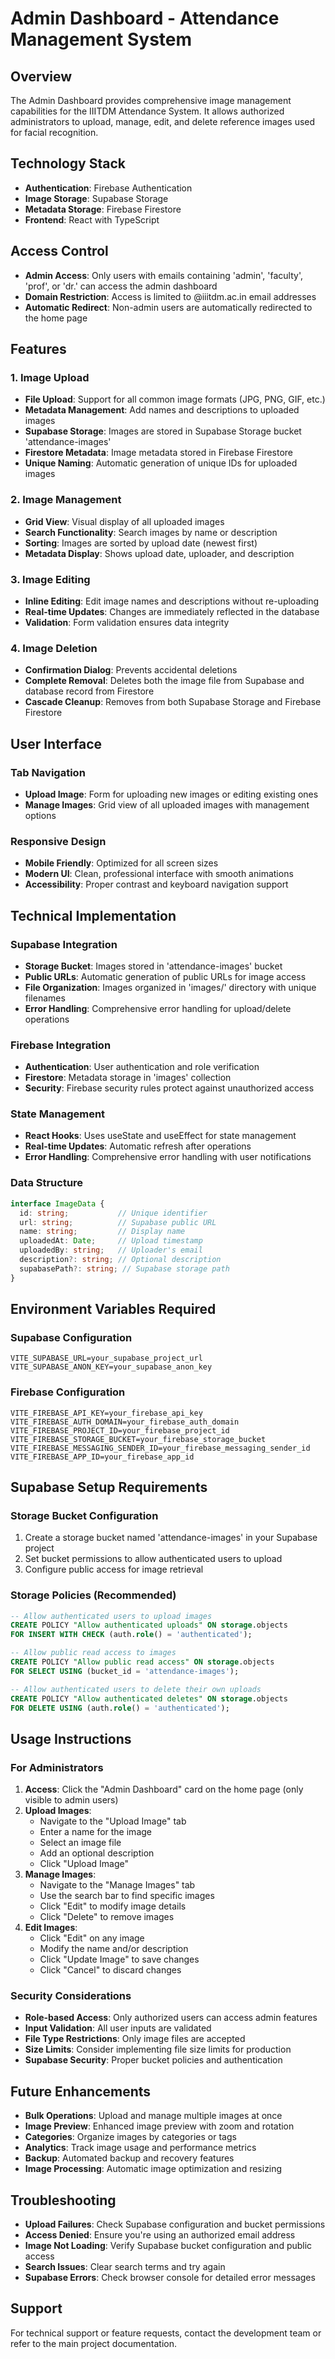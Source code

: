 # Admin Dashboard - Attendance Management System

## Overview
The Admin Dashboard provides comprehensive image management capabilities for the IIITDM Attendance System. It allows authorized administrators to upload, manage, edit, and delete reference images used for facial recognition.

## Technology Stack
- **Authentication**: Firebase Authentication
- **Image Storage**: Supabase Storage
- **Metadata Storage**: Firebase Firestore
- **Frontend**: React with TypeScript

## Access Control
- **Admin Access**: Only users with emails containing 'admin', 'faculty', 'prof', or 'dr.' can access the admin dashboard
- **Domain Restriction**: Access is limited to @iiitdm.ac.in email addresses
- **Automatic Redirect**: Non-admin users are automatically redirected to the home page

## Features

### 1. Image Upload
- **File Upload**: Support for all common image formats (JPG, PNG, GIF, etc.)
- **Metadata Management**: Add names and descriptions to uploaded images
- **Supabase Storage**: Images are stored in Supabase Storage bucket 'attendance-images'
- **Firestore Metadata**: Image metadata stored in Firebase Firestore
- **Unique Naming**: Automatic generation of unique IDs for uploaded images

### 2. Image Management
- **Grid View**: Visual display of all uploaded images
- **Search Functionality**: Search images by name or description
- **Sorting**: Images are sorted by upload date (newest first)
- **Metadata Display**: Shows upload date, uploader, and description

### 3. Image Editing
- **Inline Editing**: Edit image names and descriptions without re-uploading
- **Real-time Updates**: Changes are immediately reflected in the database
- **Validation**: Form validation ensures data integrity

### 4. Image Deletion
- **Confirmation Dialog**: Prevents accidental deletions
- **Complete Removal**: Deletes both the image file from Supabase and database record from Firestore
- **Cascade Cleanup**: Removes from both Supabase Storage and Firebase Firestore

## User Interface

### Tab Navigation
- **Upload Image**: Form for uploading new images or editing existing ones
- **Manage Images**: Grid view of all uploaded images with management options

### Responsive Design
- **Mobile Friendly**: Optimized for all screen sizes
- **Modern UI**: Clean, professional interface with smooth animations
- **Accessibility**: Proper contrast and keyboard navigation support

## Technical Implementation

### Supabase Integration
- **Storage Bucket**: Images stored in 'attendance-images' bucket
- **Public URLs**: Automatic generation of public URLs for image access
- **File Organization**: Images organized in 'images/' directory with unique filenames
- **Error Handling**: Comprehensive error handling for upload/delete operations

### Firebase Integration
- **Authentication**: User authentication and role verification
- **Firestore**: Metadata storage in 'images' collection
- **Security**: Firebase security rules protect against unauthorized access

### State Management
- **React Hooks**: Uses useState and useEffect for state management
- **Real-time Updates**: Automatic refresh after operations
- **Error Handling**: Comprehensive error handling with user notifications

### Data Structure
```typescript
interface ImageData {
  id: string;           // Unique identifier
  url: string;          // Supabase public URL
  name: string;         // Display name
  uploadedAt: Date;     // Upload timestamp
  uploadedBy: string;   // Uploader's email
  description?: string; // Optional description
  supabasePath?: string; // Supabase storage path
}
```

## Environment Variables Required

### Supabase Configuration
```env
VITE_SUPABASE_URL=your_supabase_project_url
VITE_SUPABASE_ANON_KEY=your_supabase_anon_key
```

### Firebase Configuration
```env
VITE_FIREBASE_API_KEY=your_firebase_api_key
VITE_FIREBASE_AUTH_DOMAIN=your_firebase_auth_domain
VITE_FIREBASE_PROJECT_ID=your_firebase_project_id
VITE_FIREBASE_STORAGE_BUCKET=your_firebase_storage_bucket
VITE_FIREBASE_MESSAGING_SENDER_ID=your_firebase_messaging_sender_id
VITE_FIREBASE_APP_ID=your_firebase_app_id
```

## Supabase Setup Requirements

### Storage Bucket Configuration
1. Create a storage bucket named 'attendance-images' in your Supabase project
2. Set bucket permissions to allow authenticated users to upload
3. Configure public access for image retrieval

### Storage Policies (Recommended)
```sql
-- Allow authenticated users to upload images
CREATE POLICY "Allow authenticated uploads" ON storage.objects
FOR INSERT WITH CHECK (auth.role() = 'authenticated');

-- Allow public read access to images
CREATE POLICY "Allow public read access" ON storage.objects
FOR SELECT USING (bucket_id = 'attendance-images');

-- Allow authenticated users to delete their own uploads
CREATE POLICY "Allow authenticated deletes" ON storage.objects
FOR DELETE USING (auth.role() = 'authenticated');
```

## Usage Instructions

### For Administrators
1. **Access**: Click the "Admin Dashboard" card on the home page (only visible to admin users)
2. **Upload Images**: 
   - Navigate to the "Upload Image" tab
   - Enter a name for the image
   - Select an image file
   - Add an optional description
   - Click "Upload Image"
3. **Manage Images**:
   - Navigate to the "Manage Images" tab
   - Use the search bar to find specific images
   - Click "Edit" to modify image details
   - Click "Delete" to remove images
4. **Edit Images**:
   - Click "Edit" on any image
   - Modify the name and/or description
   - Click "Update Image" to save changes
   - Click "Cancel" to discard changes

### Security Considerations
- **Role-based Access**: Only authorized users can access admin features
- **Input Validation**: All user inputs are validated
- **File Type Restrictions**: Only image files are accepted
- **Size Limits**: Consider implementing file size limits for production
- **Supabase Security**: Proper bucket policies and authentication

## Future Enhancements
- **Bulk Operations**: Upload and manage multiple images at once
- **Image Preview**: Enhanced image preview with zoom and rotation
- **Categories**: Organize images by categories or tags
- **Analytics**: Track image usage and performance metrics
- **Backup**: Automated backup and recovery features
- **Image Processing**: Automatic image optimization and resizing

## Troubleshooting
- **Upload Failures**: Check Supabase configuration and bucket permissions
- **Access Denied**: Ensure you're using an authorized email address
- **Image Not Loading**: Verify Supabase bucket configuration and public access
- **Search Issues**: Clear search terms and try again
- **Supabase Errors**: Check browser console for detailed error messages

## Support
For technical support or feature requests, contact the development team or refer to the main project documentation. 